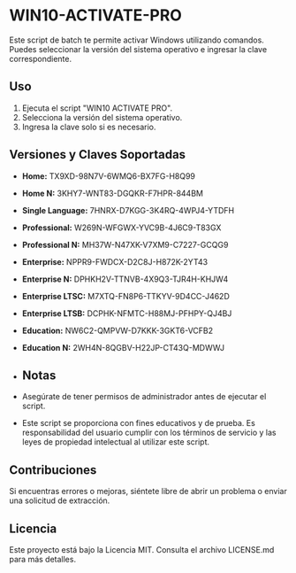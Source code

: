 # WIN10-ACTIVATE-PRO
Este script de batch te permite activar Windows utilizando comandos. Puedes seleccionar la versión del sistema operativo e ingresar la clave correspondiente.

## Uso

1. Ejecuta el script "WIN10 ACTIVATE PRO".
2. Selecciona la versión del sistema operativo.
3. Ingresa la clave solo si es necesario.

## Versiones y Claves Soportadas

- **Home:** TX9XD-98N7V-6WMQ6-BX7FG-H8Q99
- **Home N:** 3KHY7-WNT83-DGQKR-F7HPR-844BM
- **Single Language:** 7HNRX-D7KGG-3K4RQ-4WPJ4-YTDFH
- **Professional:** W269N-WFGWX-YVC9B-4J6C9-T83GX
- **Professional N:** MH37W-N47XK-V7XM9-C7227-GCQG9
- **Enterprise:** NPPR9-FWDCX-D2C8J-H872K-2YT43
- **Enterprise N:** DPHKH2V-TTNVB-4X9Q3-TJR4H-KHJW4
- **Enterprise LTSC:** M7XTQ-FN8P6-TTKYV-9D4CC-J462D
- **Enterprise LTSB:** DCPHK-NFMTC-H88MJ-PFHPY-QJ4BJ
- **Education:** NW6C2-QMPVW-D7KKK-3GKT6-VCFB2
- **Education N:** 2WH4N-8QGBV-H22JP-CT43Q-MDWWJ

- ## Notas

- Asegúrate de tener permisos de administrador antes de ejecutar el script.
- Este script se proporciona con fines educativos y de prueba. Es responsabilidad del usuario cumplir con los términos de servicio y las leyes de propiedad intelectual al utilizar este script.

## Contribuciones

Si encuentras errores o mejoras, siéntete libre de abrir un problema o enviar una solicitud de extracción.

## Licencia

Este proyecto está bajo la Licencia MIT. Consulta el archivo LICENSE.md para más detalles.

